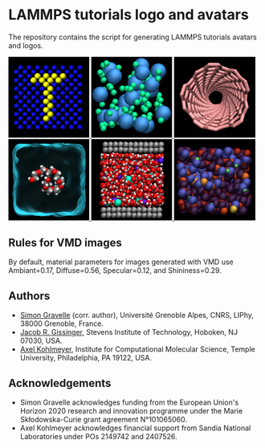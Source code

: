 <!--
WARNING: DO NOT MODIFY DIRECTLY THE README.md!
This README.md file was assembled using the sed command from the files listed in
"files.txt". See the script in "generateREADME.sh". To modify the content of 
the  README.md, modify the files listed in "files.txt", or add a new file to the
list in "files.txt".
-->


# LAMMPS tutorials logo and avatars

The repository contains the script for generating LAMMPS
tutorials avatars and logos.

<p float="left">
    <a href="">
        <img src="logo/logo-dark.png" width="32%" />
    </a>
    <a href="">
        <img src="tutorial1/avatar-dark.png" width="32%" />
    </a>
    <a href="">
        <img src="tutorial2/avatar-dark.png" width="32%" />
    </a>
    <a href="">
        <img src="tutorial3/avatar-dark.png" width="32%" />
    </a>
    <a href="">
        <img src="tutorial4/avatar-dark.png" width="32%" />
    </a>
    <a href="">
        <img src="tutorial5/avatar-dark.png" width="32%" />
    </a>
</p>

## Rules for VMD images

By default, material parameters for images generated with VMD use
Ambiant=0.17, Diffuse=0.56, Specular=0.12, and Shininess=0.29.  


## Authors

- [Simon Gravelle](https://github.com/simongravelle) (corr. author),
  Université Grenoble Alpes, CNRS, LIPhy, 38000 Grenoble, France.
- [Jacob R. Gissinger](https://www.stevens.edu/profile/jgissing),
  Stevens Institute of Technology, Hoboken, NJ 07030, USA.
- [Axel Kohlmeyer](https://sites.google.com/site/akohlmey),
  Institute for Computational Molecular Science, Temple University, Philadelphia,
  PA 19122, USA.



## Acknowledgements

- Simon Gravelle acknowledges funding from the European Union's Horizon 2020
  research and innovation programme under the Marie Skłodowska-Curie grant
  agreement N°101065060.
- Axel Kohlmeyer acknowledges financial support from Sandia National Laboratories
  under POs 2149742 and 2407526.


